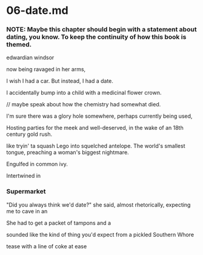 # 06-date.md

### NOTE: Maybe this chapter should begin with a statement about dating, you know. To keep the continuity of how this book is themed.

edwardian
windsor

now being ravaged in her arms,

I wish I had a car. But instead, I had a date.

I accidentally bump into a child with a medicinal flower crown.

// maybe speak about how the chemistry had somewhat died.

I'm sure there was a glory hole somewhere, perhaps currently being used,

Hosting parties for the meek and well-deserved, in the wake of an 18th century gold rush.

like tryin' ta squash Lego into squelched antelope. The world's smallest tongue, preaching a woman's biggest nightmare.

Engulfed in common ivy.

Intertwined in

### Supermarket

"Did you always think we'd date?" she said, almost rhetorically, expecting me to cave in an

She had to get a packet of tampons and a

sounded like the kind of thing you'd expect from a pickled Southern Whore

tease with a line of coke at ease